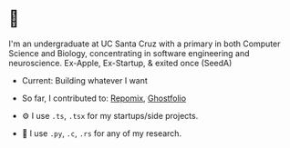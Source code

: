 # 👋 
I'm an undergraduate at UC Santa Cruz with a primary in both Computer Science and Biology, concentrating in software engineering and neuroscience. Ex-Apple, Ex-Startup, & exited once (SeedA)

- Current: Building whatever I want

- So far, I contributed to: [Repomix](https://github.com/yamadashy/repomix), [Ghostfolio](https://github.com/ghostfolio/ghostfolio)

- ⚙️ I use `.ts`, `.tsx` for my startups/side projects. 

- 🔎 I use `.py`, `.c`, `.rs` for any of my research.

